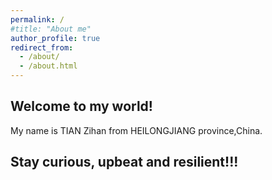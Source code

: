 ```yaml
---
permalink: /
#title: "About me"
author_profile: true
redirect_from: 
  - /about/
  - /about.html
---
```


## Welcome to my world!

My name is TIAN Zihan from HEILONGJIANG province,China. 

## Stay curious, upbeat and resilient!!!



